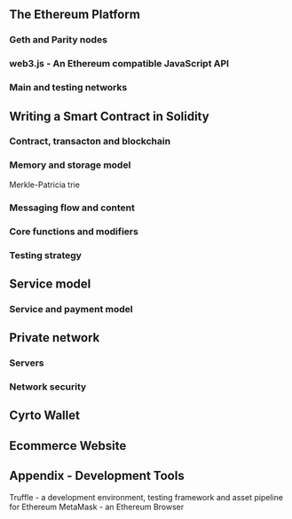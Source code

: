 
## The Ethereum Platform
### Geth and Parity nodes
### web3.js - An Ethereum compatible JavaScript API
### Main and testing networks

## Writing a Smart Contract in Solidity
### Contract, transacton and blockchain
### Memory and storage model
Merkle-Patricia trie
### Messaging flow and content
### Core functions and modifiers
### Testing strategy

## Service model
### Service and payment model

## Private network
### Servers
### Network security

## Cyrto Wallet

## Ecommerce Website

## Appendix - Development Tools
Truffle - a development environment, testing framework and asset pipeline for Ethereum
MetaMask - an Ethereum Browser
